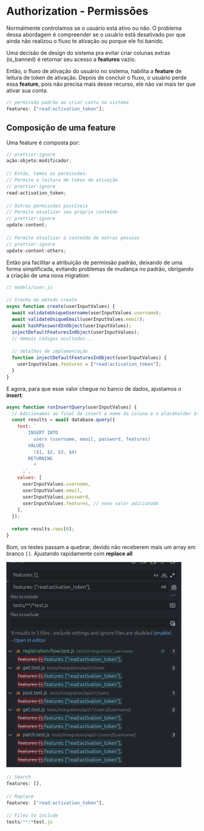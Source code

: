 # Authorization - Permissões

Normalmente controlamos se o usuário está ativo ou não. O problema dessa abordagem é compreender se o usuário está desativado por que ainda não realizou o fluxo te ativação ou porque ele foi banido.

Uma decisão de design do sistema pra evitar criar colunas extras (is_banned) é retornar seu acesso a **features** vazio.

Então, o fluxo de ativação do usuário no sistema, habilita a **feature** de leitura de token de ativação. Depois de concluir o fluxo, o usuário perde essa **feature**, pois não precisa mais desse recurso, ele não vai mais ter que ativar sua conta.

```js
// permissão padrão ao criar conta no sistema
features: ["read:activation_token"];
```

## Composição de uma feature

Uma feature é composta por:

```js
// prettier-ignore
ação:objeto:modificador;

// Então, temos as permissões:
// Permite a leitura de token de ativação
// prettier-ignore
read:activation_token;

// Outras permissões possíveis
// Permite atualizar seu próprio conteúdo
// prettier-ignore
update:content;

// Permite atualizar o conteúdo de outras pessoas
// prettier-ignore
update:content:others;
```

Então pra facilitar a atribuição de permissão padrão, deixando de uma forma simplificada, evitando problemas de mudança no padrão, obrigando a criação de uma nova migration:

```js
// models/user.js

// trecho do método create
async function create(userInputValues) {
  await validateUniqueUsername(userInputValues.username);
  await validateUniqueEmail(userInputValues.email);
  await hashPasswordInObject(userInputValues);
  injectDefaultFeaturesInObject(userInputValues);
  // demais códigos ocultados...

  // detalhes de implementação
  function injectDefaultFeaturesInObject(userInputValues) {
    userInputValues.features = ["read:activation_token"];
  }
}
```

E agora, para que esse valor chegue no banco de dados, ajustamos o **insert**:

```js
async function runInsertQuery(userInputValues) {
  // Adicionamos ao final do insert o nome da coluna e o placeholder $4
  const results = await database.query({
    text: `
        INSERT INTO 
          users (username, email, password, features)
        VALUES 
          ($1, $2, $3, $4)
        RETURNING
          *
      ;`,
    values: [
      userInputValues.username,
      userInputValues.email,
      userInputValues.password,
      userInputValues.features, // novo valor adicionado
    ],
  });

  return results.rows[0];
}
```

Bom, os testes passam a quebrar, devido não receberem mais um array em branco `[]`. Ajustando rapidamente com **replace all**

![filtro para ajuste](img/authorization-read-activation-token.png)

```js
// Search
features: [],

// Replace
features: ["read:activation_token"],

// Files to include
tests/**/*test.js
```
